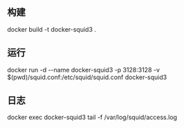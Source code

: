 ## 构建
docker build -t docker-squid3 .

## 运行
docker run -d --name docker-squid3 -p 3128:3128 -v $(pwd)/squid.conf:/etc/squid/squid.conf docker-squid3

## 日志
docker exec docker-squid3 tail -f /var/log/squid/access.log